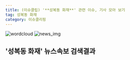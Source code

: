 ```yaml
---
title: (이슈클립) '**성복동 화재**' 관련 이슈, 기사 모아 보기
tag: 성복동 화재
category: 이슈클리핑
---
```

![wordcloud](https://s3.ap-northeast-2.amazonaws.com/lyrics101-wordcloud/2018-09-01-1535747925.png)
![news_img](https://user-images.githubusercontent.com/42597476/44507050-1206f400-a6e4-11e8-8d98-7ffbfebb353f.png)
## **'**성복동 화재**'** 뉴스속보 검색결과

